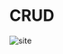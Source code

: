 # CRUD


 
![site](https://github.com/BrunoSilva03/CRUD/assets/78625466/77cd13e0-3368-4257-b282-c5a009d61201)

